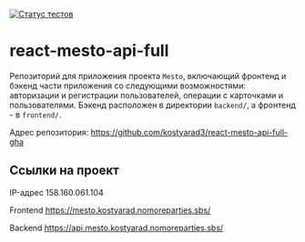 [![Статус тестов](../../actions/workflows/tests.yml/badge.svg)](../../actions/workflows/tests.yml)

# react-mesto-api-full
Репозиторий для приложения проекта `Mesto`, включающий фронтенд и бэкенд части приложения со следующими возможностями: авторизации и регистрации пользователей, операции с карточками и пользователями. Бэкенд расположен в директории `backend/`, а фронтенд - в `frontend/`. 
  

Адрес репозитория: https://github.com/kostyarad3/react-mesto-api-full-gha

## Ссылки на проект

IP-адрес 158.160.061.104

Frontend https://mesto.kostyarad.nomoreparties.sbs/

Backend https://api.mesto.kostyarad.nomoreparties.sbs/
